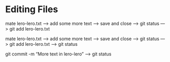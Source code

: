 # Editing Files

mate lero-lero.txt —&gt; add some more text —&gt; save and close —&gt; git status —&gt; git add lero-lero.txt

mate lero-lero.txt —&gt; add some more text —&gt; save and close —&gt; git status —&gt; git add lero-lero.txt —&gt; git status

git commit -m “More text in lero-lero” —&gt; git status

